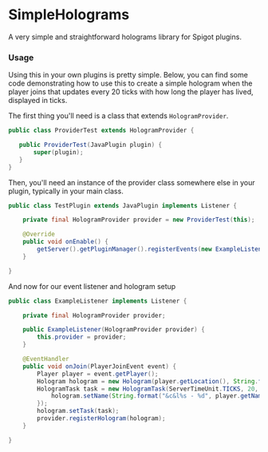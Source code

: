 # SimpleHolograms
 A very simple and straightforward holograms library for Spigot plugins.
 
 ### Usage
 
 Using this in your own plugins is pretty simple. Below, you can find some code demonstrating how to use this to create a simple hologram when the player joins that updates every 20 ticks with how long the player has lived, displayed in ticks.
 
 The first thing you'll need is a class that extends `HologramProvider`.
 
 ```java
public class ProviderTest extends HologramProvider {

    public ProviderTest(JavaPlugin plugin) {
        super(plugin);
    }
}
```

Then, you'll need an instance of the provider class somewhere else in your plugin, typically in your main class.

```java
public class TestPlugin extends JavaPlugin implements Listener {

    private final HologramProvider provider = new ProviderTest(this);

    @Override
    public void onEnable() {
        getServer().getPluginManager().registerEvents(new ExampleListener(this), this);
    }

}
```

And now for our event listener and hologram setup

```java
public class ExampleListener implements Listener {

    private final HologramProvider provider;

    public ExampleListener(HologramProvider provider) {
        this.provider = provider;
    }   

    @EventHandler
    public void onJoin(PlayerJoinEvent event) {
        Player player = event.getPlayer();
        Hologram hologram = new Hologram(player.getLocation(), String.format("&3&l%s", player.getName()));
        HologramTask task = new HologramTask(ServerTimeUnit.TICKS, 20, () -> {
            hologram.setName(String.format("&c&l%s - %d", player.getName(), player.getTicksLived()));
        });
        hologram.setTask(task);
        provider.registerHologram(hologram);
    }

}
```
